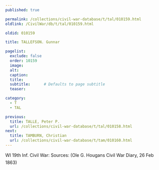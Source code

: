 ```yaml
---
published: true

permalink: /collections/civil-war-database/t/tal/010159.html
oldlink: /CivilWar/db/t/tal/010159.html

oldid: 010159

title: TALLEFSON. Gunnar

pagelist:
  exclude: false
  order: 10159
  image: 
  alt:
  caption:
  title:
  subtitle:      # Defaults to page subtitle
  teaser:

category: 
  - T 
  - TAL

previous:
  title: TALLE, Peter P.
  url: /collections/civil-war-database/t/tal/010158.html  
next:
  title: TAMBURN, Christian
  url: /collections/civil-war-database/t/tam/010160.html   
---
```

WI 19th Inf. Civil War: Sources: (Ole G. Hougan&#146;s Civil War Diary, 26 Feb 1863)